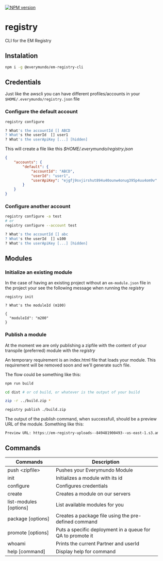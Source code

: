 [![NPM version](https://img.shields.io/badge/npm-v0.11-red)](https://www.npmjs.com/package/@everymundo/em-registry-cli)

# registry
CLI for the EM Registry

## Instalation
```sh
npm i -g @everymundo/em-registry-cli
```

## Credentials

Just like the awscli you can have different profiles/accounts in your `$HOME/.everymundo/registry.json` file

### Configure the default account
```sh
registry configure

? What's the accountId [] ABCD
? What's the userId  [] user1
? What's the userApiKey [...] [hidden]
```

This will create a file like this
*$HOME/.everymundo/registry.json*
```json
{
    "accounts": {
        "default": {
            "accountId": "ABCD",
            "userId": "user1",
            "userApiKey": "ejgfj9svjirshut894u40ounw4onug395p4uu4om9v"
        }
    }
}
```

### Configure another account
```sh
registry configure -a test
# or
registry configure --account test

? What's the accountId [] abc
? What's the userId  [] u100
? What's the userApiKey [...] [hidden]
```

## Modules

### Initialize an existing module
In the case of having an existing project without an `em-module.json` file in the project your see the following message when running the *registry*

```
registry init

? What's the moduleId (m100)

{
  "moduleId": "m200"
}
```

### Publish a module
At the moment we are only publishing a zipfile with the content of your transpile (preferred) module with the *registry*

An temporary requirement is an index.html file that loads your module. This requirement will be removed soon and we'll generate such file.

The flow could be something like this:

```sh
npm run build

cd dist # or cd build, or whatever is the output of your build

zip -r ../build.zip *

registry publish ./build.zip
```

The output of the publish command, when successfull, should be a preview URL of the module. Something like this:
```sh
Preview URL: https://em-registry-uploads--849481900493--us-east-1.s3.amazonaws.com/prod/ANDREZ/m201/000000340618804092/index.html
```
## Commands
| Commands                    | Description                                                |
| --------------------------- | ---------------------------------------------------------- |
| push \<zipfile>             | Pushes your Everymundo Module                              |
| init                        | Initializes a module with its id                           |
| configure                   | Configures credentials                                     |
| create                      | Creates a module on our servers                            |
| list-modules [options]      | List available modules for you                             |
| package [options]           | Creates a package file using the pre-defined command       |
| promote [options]           | Puts a specific deployment in a queue for QA to promote it |
| whoami                      | Prints the current Partner and userId                      |
| help [command]              | Display help for command                                   |
